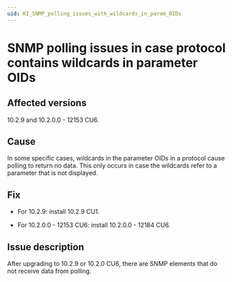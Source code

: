 ```yaml
---
uid: KI_SNMP_polling_issues_with_wildcards_in_param_OIDs
---
```


# SNMP polling issues in case protocol contains wildcards in parameter OIDs

## Affected versions

10.2.9 and 10.2.0.0 - 12153 CU6.

## Cause

In some specific cases, wildcards in the parameter OIDs in a protocol cause polling to return no data. This only occurs in case the wildcards refer to a parameter that is not displayed.

## Fix

- For 10.2.9: install 10.2.9 CU1.

- For 10.2.0.0 - 12153 CU6: install 10.2.0.0 - 12184 CU6.

## Issue description

After upgrading to 10.2.9 or 10.2.0 CU6, there are SNMP elements that do not receive data from polling.
